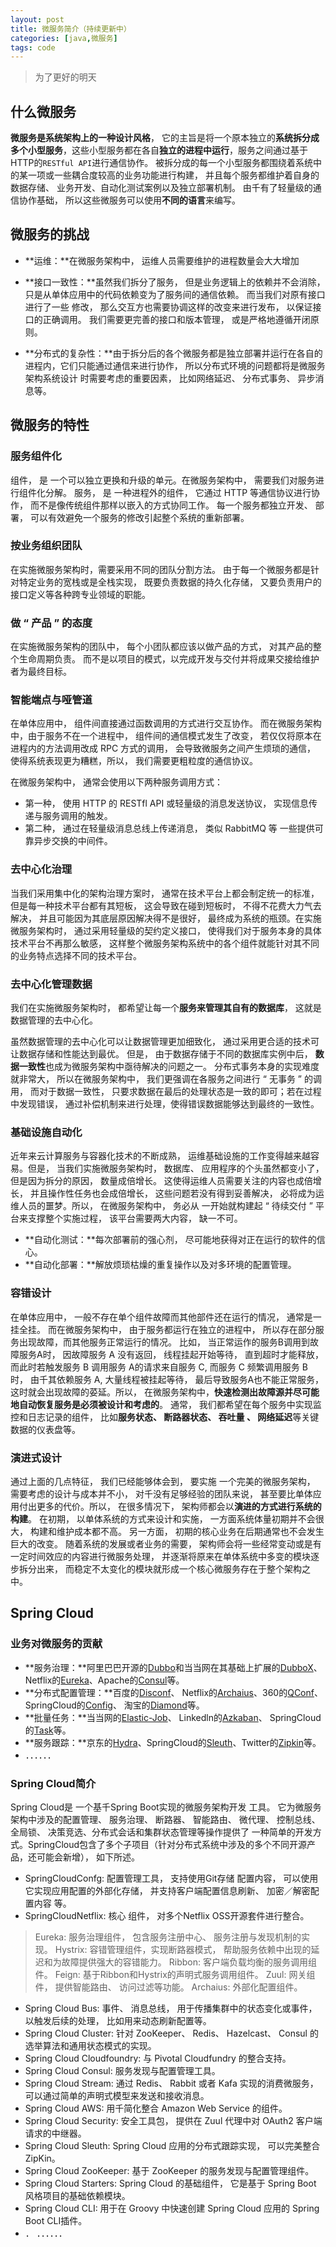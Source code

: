 ```yaml
---
layout: post
title: 微服务简介（持续更新中）
categories: [java,微服务]
tags: code
---
```


> 为了更好的明天

## 什么微服务

**微服务是系统架构上的一种设计风格**， 它的主旨是将一个原本独立的**系统拆分成多个小型服务**，这些小型服务都在各自**独立的进程中运行**，服务之间通过基于HTTP的`RESTful API`进行通信协作。 被拆分成的每一个小型服务都围绕着系统中的某一项或一些耦合度较高的业务功能进行构建， 并且每个服务都维护着自身的数据存储、 业务开发、自动化测试案例以及独立部署机制。 由千有了轻量级的通信协作基础， 所以这些微服务可以使用**不同的语言**来编写。

## 微服务的挑战

- **运维：**在微服务架构中， 运维人员需要维护的进程数量会大大增加

- **接口一致性：**虽然我们拆分了服务， 但是业务逻辑上的依赖并不会消除， 只是从单体应用中的代码依赖变为了服务间的通信依赖。 而当我们对原有接口进行了一些
修改， 那么交互方也需要协调这样的改变来进行发布， 以保证接口的正确调用。 我们需要更完善的接口和版本管理， 或是严格地遵循开闭原则。

- **分布式的复杂性：**由于拆分后的各个微服务都是独立部署并运行在各自的进程内，它们只能通过通信来进行协作， 所以分布式环境的问题都将是微服务架构系统设计
时需要考虑的重要因素， 比如网络延迟、 分布式事务、 异步消息等。

## 微服务的特性

### 服务组件化

组件， 是 一个可以独立更换和升级的单元。在微服务架构中， 需要我们对服务进行组件化分解。 服务， 是 一种进程外的组件， 它通过 HTTP 等通信协议进行协作， 而不是像传统组件那样以嵌入的方式协同工作。 每一个服务都独立开发、 部署， 可以有效避免一个服务的修改引起整个系统的重新部署。

### 按业务组织团队

在实施微服务架构时，需要采用不同的团队分割方法。 由于每一个微服务都是针对特定业务的宽栈或是全栈实现， 既要负责数据的持久化存储， 又要负责用户的接口定义等各种跨专业领域的职能。 

### 做 “ 产品 ” 的态度

在实施微服务架构的团队中， 每个小团队都应该以做产品的方式， 对其产品的整个生命周期负责。 而不是以项目的模式，以完成开发与交付并将成果交接给维护者为最终目标。

### 智能端点与哑管道

在单体应用中， 组件间直接通过函数调用的方式进行交互协作。 而在微服务架构中，由于服务不在一个进程中， 组件间的通信模式发生了改变， 若仅仅将原本在进程内的方法调用改成 RPC 方式的调用， 会导致微服务之间产生烦琐的通信， 使得系统表现更为糟糕，所以， 我们需要更粗粒度的通信协议。

在微服务架构中， 通常会使用以下两种服务调用方式：
- 第一种， 使用 HTTP 的 RESTfl API 或轻量级的消息发送协议， 实现信息传递与服务调用的触发。
- 第二种， 通过在轻量级消息总线上传递消息， 类似 RabbitMQ 等 一些提供可靠异步交换的中间件。

### 去中心化治理

当我们采用集中化的架构治理方案时， 通常在技术平台上都会制定统一的标准， 但是每一种技术平台都有其短板， 这会导致在碰到短板时， 不得不花费大力气去解决， 并且可能因为其底层原因解决得不是很好， 最终成为系统的瓶颈。在实施微服务架构时， 通过采用轻量级的契约定义接口， 使得我们对于服务本身的具体技术平台不再那么敏感， 这样整个微服务架构系统中的各个组件就能针对其不同的业务特点选择不同的技术平台。

### 去中心化管理数据

我们在实施微服务架构时， 都希望让每一个**服务来管理其自有的数据库**， 这就是数据管理的去中心化。

虽然数据管理的去中心化可以让数据管理更加细致化， 通过采用更合适的技术可让数据存储和性能达到最优。 但是， 由于数据存储于不同的数据库实例中后， **数据一致性**也成为微服务架构中亟待解决的问题之一。 分布式事务本身的实现难度就非常大， 所以在微服务架构中， 我们更强调在各服务之间进行 “ 无事务 ” 的调用， 而对于数据一致性， 只要求数据在最后的处理状态是一致的即可；若在过程中发现错误， 通过补偿机制来进行处理，使得错误数据能够达到最终的一致性。

### 基础设施自动化

近年来云计算服务与容器化技术的不断成熟， 运维基础设施的工作变得越来越容易。但是， 当我们实施微服务架构时， 数据库、 应用程序的个头虽然都变小了， 但是因为拆分的原因， 数量成倍增长。 这使得运维人员需要关注的内容也成倍增长， 并且操作性任务也会成倍增长， 这些问题若没有得到妥善解决， 必将成为运维人员的噩梦。所以， 在微服务架构中， 务必从 一开始就构建起 “ 待续交付 ” 平台来支撑整个实施过程， 该平台需要两大内容， 缺一不可。
- **自动化测试：**每次部署前的强心剂， 尽可能地获得对正在运行的软件的信心。
- **自动化部署：**解放烦琐枯燥的重复操作以及对多环境的配置管理。

### 容错设计

在单体应用中， 一般不存在单个组件故障而其他部件还在运行的情况， 通常是一挂全挂。 而在微服务架构中， 由于服务都运行在独立的进程中， 所以存在部分服务出现故障，而其他服务正常运行的情况。 比如， 当正常运作的服务B调用到故障服务A时， 因故障服务 A 没有返回， 线程挂起开始等待， 直到超时才能释放， 而此时若触发服务 B 调用服务 A的请求来自服务 C, 而服务 C 频繁调用服务 B 时， 由千其依赖服务 A, 大量线程被挂起等待， 最后导致服务A也不能正常服务， 这时就会出现故障的荽延。所以， 在微服务架构中，**快速检测出故障源并尽可能地自动恢复服务是必须被设计和考虑的**。 通常， 我们都希望在每个服务中实现监控和日志记录的组件， 比如**服务状态、 断路器状态、 吞吐量 、 网络延迟**等关键数据的仪表盘等。

### 演进式设计

通过上面的几点特征， 我们已经能够体会到， 要实施 一个完美的微服务架构， 需要考虑的设计与成本并不小， 对千没有足够经验的团队来说， 甚至要比单体应用付出更多的代价。所以， 在很多情况下， 架构师都会以**演进的方式进行系统的构建**。 在初期， 以单体系统的方式来设计和实施， 一方面系统体量初期并不会很大， 构建和维护成本都不高。 另一方面， 初期的核心业务在后期通常也不会发生巨大的改变。 随着系统的发展或者业务的需要， 架构师会将一些经常变动或是有一定时间效应的内容进行微服务处理， 并逐渐将原来在单体系统中多变的模块逐步拆分出来， 而稳定不太变化的模块就形成一个核心微服务存在于整个架构之中。

## Spring Cloud

### 业务对微服务的贡献

- **服务治理：**阿里巴巴开源的[Dubbo](https://github.com/apache/incubator-dubbo)和当当网在其基础上扩展的[DubboX](https://github.com/dangdangdotcom/dubbox)、 Netflix的[Eureka](https://github.com/Netflix/eureka)、Apache的[Consul](https://github.com/hashicorp/consul)等。
- **分布式配置管理：**百度的[Disconf](https://github.com/knightliao/disconf)、 Netflix的[Archaius](https://github.com/Netflix/archaius)、360的[QConf](https://github.com/Qihoo360/QConf)、SpringCloud的[Config](http://cloud.spring.io/spring-cloud-config/single/spring-cloud-config.html)、 淘宝的[Diamond](https://blog.csdn.net/u013970991/article/details/52088350)等。
- **批量任务：**当当网的[Elastic-Job](https://github.com/elasticjob/elastic-job-lite)、 Linkedln的[Azkaban](https://github.com/azkaban/azkaban)、 SpringCloud的[Task](http://spring.io/projects/spring-cloud-task)等。
- **服务跟踪：**京东的[Hydra](https://www.oschina.net/p/jd-hydra)、SpringCloud的[Sleuth](https://cloud.spring.io/spring-cloud-sleuth/)、Twitter的[Zipkin](https://github.com/openzipkin/zipkin)等。
- ．．．．．．

### Spring Cloud简介

Spring Cloud是 一个基千Spring Boot实现的微服务架构开发 工具。 它为微服务架构中涉及的配置管理、 服务治理、 断路器、 智能路由、 微代理、 控制总线、 全局锁、 决策竞选、分布式会话和集群状态管理等操作提供了 一种简单的开发方式。SpringCloud包含了多个子项目（针对分布式系统中涉及的多个不同开源产品，还可能会新增）， 如下所述。

- SpringCloudConfg: 配置管理工具， 支持使用Git存储 配置内容， 可以使用它实现应用配置的外部化存储， 并支持客户端配置信息刷新、 加密／解密配置内容 等。
- SpringCloudNetflix: 核心 组件， 对多个Netflix OSS开源套件进行整合。

> Eureka: 服务治理组件， 包含服务注册中心、 服务注册与发现机制的实现。
> Hystrix: 容错管理组件，实现断路器模式， 帮助服务依赖中出现的延迟和为故障提供强大的容错能力。
> Ribbon: 客户端负载均衡的服务调用组件。
> Feign: 基于Ribbon和Hystrix的声明式服务调用组件。
> Zuul: 网关组件， 提供智能路由、 访问过滤等功能。
> Archaius: 外部化配置组件。

- Spring Cloud Bus: 事件、 消息总线， 用于传播集群中的状态变化或事件， 以触发后续的处理， 比如用来动态刷新配置等。
- Spring Cloud Cluster: 针对 ZooKeeper、 Redis、 Hazelcast、 Consul 的选举算法和通用状态模式的实现。
- Spring Cloud Cloudfoundry: 与 Pivotal Cloudfundry 的整合支持。
- Spring Cloud Consul: 服务发现与配置管理工具。
- Spring Cloud Stream: 通过 Redis、 Rabbit 或者 Kafa 实现的消费微服务， 可以通过简单的声明式模型来发送和接收消息。
- Spring Cloud AWS: 用千简化整合 Amazon Web Service 的组件。
- Spring Cloud Security: 安全工具包， 提供在 Zuul 代理中对 OAuth2 客户端请求的中继器。
- Spring Cloud Sleuth: Spring Cloud 应用的分布式跟踪实现， 可以完美整合 ZipKin。
- Spring Cloud ZooKeeper: 基于 ZooKeeper 的服务发现与配置管理组件。
- Spring Cloud Starters: Spring Cloud 的基础组件， 它是基于 Spring Boot 风格项目的基础依赖模块。
- Spring Cloud CLI: 用于在 Groovy 中快速创建 Spring Cloud 应用的 Spring Boot CLI插件。
- ． ．．．．．．
